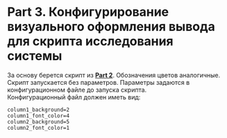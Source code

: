 # Part 3. Конфигурирование визуального оформления вывода для скрипта исследования системы


 За основу берется скрипт из [**Part 2**](#src/03). Обозначения цветов аналогичные.  
Скрипт запускается без параметров. Параметры задаются в конфигурационном файле до запуска скрипта.  
Конфигурационный файл должен иметь вид:
```
column1_background=2
column1_font_color=4
column2_background=5
column2_font_color=1
```